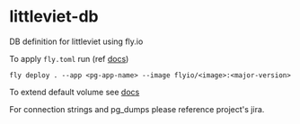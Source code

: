 # littleviet-db
DB definition for littleviet using fly.io

To apply `fly.toml` run (ref [docs](https://fly.io/docs/postgres/connecting/connecting-external/#deploy-with-the-new-configuration))

```
fly deploy . --app <pg-app-name> --image flyio/<image>:<major-version>
```

To extend default volume see [docs](https://fly.io/blog/volumes-expand-restore/)

For connection strings and pg_dumps please reference project's jira.
